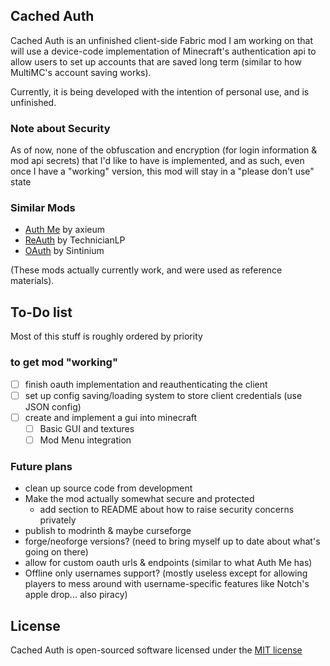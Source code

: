 ## Cached Auth
Cached Auth is an unfinished client-side Fabric mod I am working on that will use a device-code implementation of Minecraft's authentication api to allow users to set up accounts that are saved long term (similar to how MultiMC's account saving works).

Currently, it is being developed with the intention of personal use, and is unfinished.

### Note about Security
As of now, none of the obfuscation and encryption (for login information & mod api secrets) that I'd like to have is implemented, and as such, even once I have a "working" version, this mod will stay in a "please don't use" state
### Similar Mods
- [Auth Me][authme_mod] by axieum
- [ReAuth][reauth_mod] by TechnicianLP
- [OAuth][oauth_mod] by Sintinium

(These mods actually currently work, and were used as reference materials).


## To-Do list
Most of this stuff is roughly ordered by priority

### to get mod "working"
- [ ] finish oauth implementation and reauthenticating the client
- [ ] set up config saving/loading system to store client credentials (use JSON config)
- [ ] create and implement a gui into minecraft
  - [ ] Basic GUI and textures
  - [ ] Mod Menu integration

### Future plans
- clean up source code from development
- Make the mod actually somewhat secure and protected
  - add section to README about how to raise security concerns privately
- publish to modrinth & maybe curseforge
- forge/neoforge versions? (need to bring myself up to date about what's going on there)
- allow for custom oauth urls & endpoints (similar to what Auth Me has)
- Offline only usernames support? (mostly useless except for allowing players to mess around with username-specific features like Notch's apple drop... also piracy) 

## License
Cached Auth is open-sourced software licensed under the [MIT license][license]

[authme_mod]: https://github.com/axieum/authme
[license]: LICENSE
[oauth_mod]: https://github.com/Sintinium/oauth
[reauth_mod]: https://github.com/TechnicianLP/ReAuth
<!---Yes, I used Auth Me's readme as my primary reference material when writing my readme... nothing was directly copy-pasted (beyond links) but the general outline & some syntax was re-used and adjusted for my own use--->